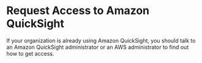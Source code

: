 # Request Access to Amazon QuickSight<a name="request-access-to-quicksight"></a>

If your organization is already using Amazon QuickSight, you should talk to an Amazon QuickSight administrator or an AWS administrator to find out how to get access\. 